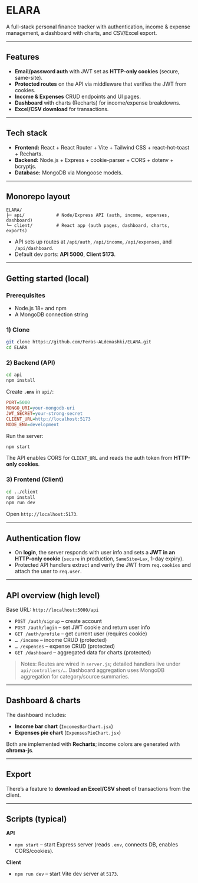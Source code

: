 # ELARA

A full-stack personal finance tracker with authentication, income & expense management, a dashboard with charts, and CSV/Excel export.

---

##  Features

- **Email/password auth** with JWT set as **HTTP-only cookies** (secure, same-site).  
- **Protected routes** on the API via middleware that verifies the JWT from cookies.  
- **Income & Expenses** CRUD endpoints and UI pages.  
- **Dashboard** with charts (Recharts) for income/expense breakdowns.  
- **Excel/CSV download** for transactions.

---

##  Tech stack

- **Frontend:** React + React Router + Vite + Tailwind CSS + react-hot-toast + Recharts.  
- **Backend:** Node.js + Express + cookie-parser + CORS + dotenv + bcryptjs.  
- **Database:** MongoDB via Mongoose models.

---

##  Monorepo layout

```
ELARA/
├─ api/            # Node/Express API (auth, income, expenses, dashboard)
└─ client/         # React app (auth pages, dashboard, charts, exports)
```

- API sets up routes at `/api/auth`, `/api/income`, `/api/expenses`, and `/api/dashboard`.  
- Default dev ports: **API 5000**, **Client 5173**.

---

##  Getting started (local)

### Prerequisites
- Node.js 18+ and npm
- A MongoDB connection string

### 1) Clone
```bash
git clone https://github.com/Feras-ALdemashki/ELARA.git
cd ELARA
```

### 2) Backend (API)
```bash
cd api
npm install
```

Create **`.env`** in `api/`:
```ini
PORT=5000
MONGO_URI=your-mongodb-uri
JWT_SECRET=your-strong-secret
CLIENT_URL=http://localhost:5173
NODE_ENV=development
```

Run the server:
```bash
npm start
```

The API enables CORS for `CLIENT_URL` and reads the auth token from **HTTP-only cookies**.

### 3) Frontend (Client)
```bash
cd ../client
npm install
npm run dev
```
Open `http://localhost:5173`.

---

##  Authentication flow

- On **login**, the server responds with user info and sets a **JWT in an HTTP-only cookie** (`secure` in production, `SameSite=Lax`, 1-day expiry).  
- Protected API handlers extract and verify the JWT from `req.cookies` and attach the user to `req.user`.

---

##  API overview (high level)

Base URL: `http://localhost:5000/api`

- `POST /auth/signup` – create account  
- `POST /auth/login` – set JWT cookie and return user info  
- `GET /auth/profile` – get current user (requires cookie)  
- `… /income` – income CRUD (protected)  
- `… /expenses` – expense CRUD (protected)  
- `GET /dashboard` – aggregated data for charts (protected)

> Notes: Routes are wired in `server.js`; detailed handlers live under `api/controllers/…`. Dashboard aggregation uses MongoDB aggregation for category/source summaries.

---

##  Dashboard & charts

The dashboard includes:
- **Income bar chart** (`IncomesBarChart.jsx`)  
- **Expenses pie chart** (`ExpensesPieChart.jsx`)  

Both are implemented with **Recharts**; income colors are generated with **chroma-js**.

---

##  Export

There’s a feature to **download an Excel/CSV sheet** of transactions from the client.

---

##  Scripts (typical)

**API**
- `npm start` – start Express server (reads `.env`, connects DB, enables CORS/cookies).

**Client**
- `npm run dev` – start Vite dev server at `5173`.


